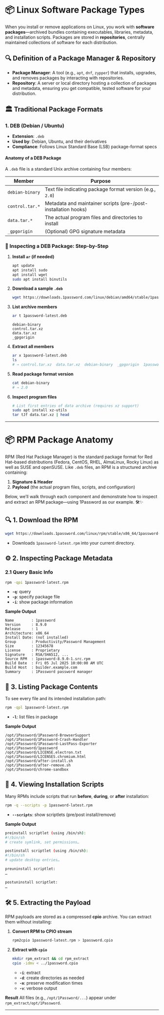 # 📦 **Linux Software Package Types**

When you install or remove applications on Linux, you work with **software packages**—archived bundles containing executables, libraries, metadata, and installation scripts. Packages are stored in **repositories**, centrally maintained collections of software for each distribution.


## 🔍 Definition of a Package Manager & Repository

* **Package Manager**: A tool (e.g., `apt`, `dnf`, `zypper`) that installs, upgrades, and removes packages by interacting with repositories.
* **Repository**: A server or local directory hosting a collection of packages and metadata, ensuring you get compatible, tested software for your distribution.

## 🏛️ Traditional Package Formats

### 1. **DEB** (Debian / Ubuntu)

* **Extension**: `.deb`
* **Used by**: Debian, Ubuntu, and their derivatives
* **Compliance**: Follows Linux Standard Base (LSB) package-format specs

#### Anatomy of a DEB Package

A `.deb` file is a standard Unix archive containing four members:

| Member          | Purpose                                                        |
| --------------- | -------------------------------------------------------------- |
| `debian-binary` | Text file indicating package format version (e.g., `2.0`)      |
| `control.tar.*` | Metadata and maintainer scripts (pre-/post-installation hooks) |
| `data.tar.*`    | The actual program files and directories to install            |
| `_gpgorigin`    | (Optional) GPG signature metadata                              |

### 🔧 Inspecting a DEB Package: Step-by-Step

1. **Install `ar` (if needed)**

   ```bash
   apt update
   apt install sudo
   apt install wget
   sudo apt install binutils
   ```
2. **Download a sample `.deb`**

   ```bash
   wget https://downloads.1password.com/linux/debian/amd64/stable/1password-latest.deb
   ```
3. **List archive members**

   ```bash
   ar t 1password-latest.deb
   ```

   ```
   debian-binary
   control.tar.xz
   data.tar.xz
   _gpgorigin
   ```
4. **Extract all members**

   ```bash
   ar x 1password-latest.deb
   ls
   # → control.tar.xz  data.tar.xz  debian-binary  _gpgorigin  1password-latest.deb
   ```
5. **Read package format version**

   ```bash
   cat debian-binary
   # → 2.0
   ```
6. **Inspect program files**

   ```bash
   # List first entries of data archive (requires xz support)
   sudo apt install xz-utils
   tar tJf data.tar.xz | head
   ```
---

# 📦 **RPM Package Anatomy**

RPM (Red Hat Package Manager) is the standard package format for Red Hat–based distributions (Fedora, CentOS, RHEL, AlmaLinux, Rocky Linux) as well as SUSE and openSUSE. Like `.deb` files, an RPM is a structured archive containing:

1. **Signature & Header**
2. **Payload** (the actual program files, scripts, and configuration)

Below, we’ll walk through each component and demonstrate how to inspect and extract an RPM package—using 1Password as our example. 🛠️✨


## 🔍 1. Download the RPM

```bash
wget https://downloads.1password.com/linux/rpm/stable/x86_64/1password-latest.rpm
```

* Downloads `1password-latest.rpm` into your current directory.

## ⚙️ 2. Inspecting Package Metadata

### 2.1 Query Basic Info

```bash
rpm -qpi 1password-latest.rpm
```

* **`-q`**: query
* **`-p`**: specify package file
* **`-i`**: show package information

**Sample Output**

```
Name        : 1password
Version     : 8.9.0
Release     : 1
Architecture: x86_64
Install Date: (not installed)
Group       : Productivity/Password Management
Size        : 12345678
License     : Proprietary
Signature   : RSA/SHA512, ...
Source RPM  : 1password-8.9.0-1.src.rpm
Build Date  : Fri 05 Jul 2025 10:00:00 AM UTC
Build Host  : builder.example.com
Summary     : 1Password password manager
```

## 🎯 3. Listing Package Contents

To see every file and its intended installation path:

```bash
rpm -qpl 1password-latest.rpm
```

* **`-l`**: list files in package

**Sample Output**

```
/opt/1Password/1Password-BrowserSupport
/opt/1Password/1Password-Crash-Handler
/opt/1Password/1Password-LastPass-Exporter
/opt/1Password/1password
/opt/1Password/LICENSE.electron.txt
/opt/1Password/LICENSES.chromium.html
/opt/1Password/after-install.sh
/opt/1Password/after-remove.sh
/opt/1Password/chrome-sandbox
```

## 🧩 4. Viewing Installation Scripts

Many RPMs include scripts that run **before**, **during**, or **after** installation:

```bash
rpm -q --scripts -p 1password-latest.rpm
```

* **`--scripts`**: show scriptlets (pre/post install/remove)

**Sample Output**

```bash
preinstall scriptlet (using /bin/sh):
#!/bin/sh
# create symlink, set permissions…

postinstall scriptlet (using /bin/sh):
#!/bin/sh
# update desktop entries…

preuninstall scriptlet:
…

postuninstall scriptlet:
…
```

## 🛠️ 5. Extracting the Payload

RPM payloads are stored as a compressed **cpio** archive. You can extract them without installing:

1. **Convert RPM to CPIO stream**

   ```bash
   rpm2cpio 1password-latest.rpm > 1password.cpio
   ```
2. **Extract with `cpio`**

   ```bash
   mkdir rpm_extract && cd rpm_extract
   cpio -idmv < ../1password.cpio
   ```

   * **`-i`**: extract
   * **`-d`**: create directories as needed
   * **`-m`**: preserve modification times
   * **`-v`**: verbose output

**Result**
All files (e.g., `/opt/1Password/...`) appear under `rpm_extract/opt/1Password`.

---
